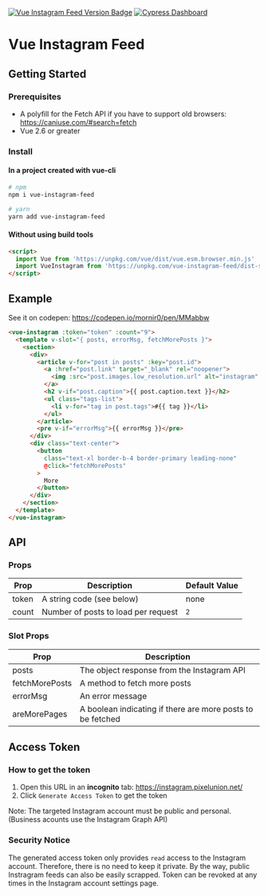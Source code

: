 [![Vue Instagram Feed Version Badge](https://img.shields.io/npm/v/vue-instagram-feed.svg?style=for-the-badge&color=#41b883)](https://www.npmjs.com/package/vue-instagram-feed) [![Cypress Dashboard](https://img.shields.io/badge/cypress-dashboard-brightgreen.svg)](https://dashboard.cypress.io/#/projects/p56aoq/runs)

# Vue Instagram Feed

## Getting Started

### Prerequisites

- A polyfill for the Fetch API if you have to support old browsers:
  https://caniuse.com/#search=fetch
- Vue 2.6 or greater

### Install

#### In a project created with vue-cli

```bash
# npm
npm i vue-instagram-feed
```

```bash
# yarn
yarn add vue-instagram-feed
```

#### Without using build tools

```html
<script>
  import Vue from 'https://unpkg.com/vue/dist/vue.esm.browser.min.js'
  import VueInstagram from 'https://unpkg.com/vue-instagram-feed/dist-src/index.min.js'
</script>
```

## Example

See it on codepen: https://codepen.io/mornir0/pen/MMabbw

```html
<vue-instagram :token="token" :count="9">
  <template v-slot="{ posts, errorMsg, fetchMorePosts }">
    <section>
      <div>
        <article v-for="post in posts" :key="post.id">
          <a :href="post.link" target="_blank" rel="noopener">
            <img :src="post.images.low_resolution.url" alt="instagram" />
          </a>
          <h2 v-if="post.caption">{{ post.caption.text }}</h2>
          <ul class="tags-list">
            <li v-for="tag in post.tags">#{{ tag }}</li>
          </ul>
        </article>
        <pre v-if="errorMsg">{{ errorMsg }}</pre>
      </div>
      <div class="text-center">
        <button
          class="text-xl border-b-4 border-primary leading-none"
          @click="fetchMorePosts"
        >
          More
        </button>
      </div>
    </section>
  </template>
</vue-instagram>
```

## API

### Props

| Prop  | Description                         | Default Value |
| ----- | ----------------------------------- | ------------- |
| token | A string code (see below)           | none          |
| count | Number of posts to load per request | `2`           |

### Slot Props

| Prop           | Description                                                |
| -------------- | ---------------------------------------------------------- |
| posts          | The object response from the Instagram API                 |
| fetchMorePosts | A method to fetch more posts                               |
| errorMsg       | An error message                                           |
| areMorePages   | A boolean indicating if there are more posts to be fetched |

## Access Token

### How to get the token

1. Open this URL in an **incognito** tab: https://instagram.pixelunion.net/
2. Click `Generate Access Token` to get the token

Note: The targeted Instagram account must be public and personal. (Business acounts use the Instagram Graph API)

### Security Notice

The generated access token only provides `read` access to the Instagram account.
Therefore, there is no need to keep it private. By the way, public Instragram feeds can also be easily scrapped.
Token can be revoked at any times in the Instagram account settings page.
